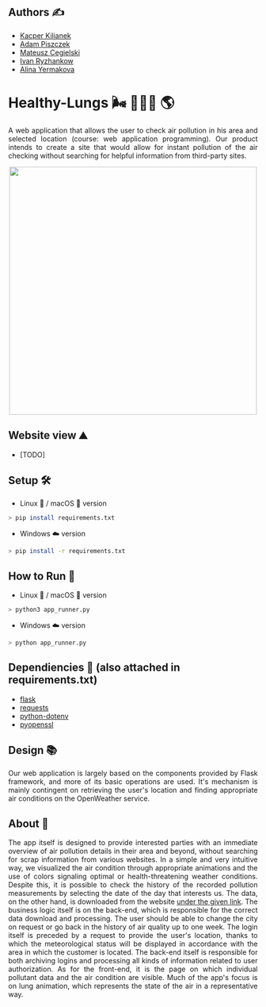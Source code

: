 ## Authors ✍️
- [Kacper Kilianek](https://github.com/Kkilianek)
- [Adam Piszczek](https://github.com/AdamPiszczek)
- [Mateusz Cegielski](https://github.com/MateuszCegielski)
- [Ivan Ryzhankow](https://github.com/ToCatharsis)
- [Alina Yermakova](https://github.com/AlinaYermakova)

# Healthy-Lungs 🌬️ 🌳🌲🌳 🌎
<p align="justify">A web application that allows the user to check air pollution in his area and selected location (course: web application programming). Our product intends to create a site that would allow for instant pollution of the air checking without searching for helpful information from third-party sites.</p>

<p align="center">
  <img width="500" height="500" src="https://github.com/AdamPiszczek/Healthy-Lungs/blob/main/static/images/logo_0.png">
</p>

## Website view ⛰️
- [TODO]

## Setup 🛠️
- Linux 🐧 / macOS 🍎 version
```sh
> pip install requirements.txt
```
- Windows ☁️ version
```sh
> pip install -r requirements.txt
```

## How to Run 🚀
- Linux 🐧 / macOS 🍎 version
```sh
> python3 app_runner.py
```
- Windows ☁️ version
```sh
> python app_runner.py
```

## Dependiencies 🦺 (also attached in requirements.txt)
- [flask](https://pypi.org/project/Flask/)
- [requests](https://pypi.org/project/requests/)
- [python-dotenv](https://pypi.org/project/python-dotenv/)
- [pyopenssl](https://pypi.org/project/pyOpenSSL/)

## Design 📚
<p align="justify">Our web application is largely based on the components provided by Flask framework, and more of its basic operations are used. It's mechanism is mainly contingent on retrieving the user's location and finding appropriate air conditions on the OpenWeather service.</p>

## About 📙
<p align="justify">The app itself is designed to provide interested parties with an immediate overview of air pollution details in their area and beyond, without searching for scrap information from various websites. In a simple and very intuitive way, we visualized the air condition through appropriate animations and the use of colors signaling optimal or health-threatening weather conditions. Despite this, it is possible to check the history of the recorded pollution measurements by selecting the date of the day that interests us. The data, on the other hand, is downloaded from the website <a href="https://openweathermap.org/">under the given link</a>. The business logic itself is on the back-end, which is responsible for the correct data download and processing. The user should be able to change the city on request or go back in the history of air quality up to one week. The login itself is preceded by a request to provide the user's location, thanks to which the meteorological status will be displayed in accordance with the area in which the customer is located. The back-end itself is responsible for both archiving logins and processing all kinds of information related to user authorization. As for the front-end, it is the page on which individual pollutant data and the air condition are visible. Much of the app's focus is on lung animation, which represents the state of the air in a representative way.</p>
